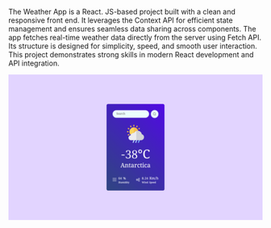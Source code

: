 The Weather App is a React. JS-based project built with a clean and responsive front end. It leverages the Context API for efficient state management and ensures seamless data sharing across components. The app fetches real-time weather data directly from the server using Fetch API. Its structure is designed for simplicity, speed, and smooth user interaction. This project demonstrates strong skills in modern React development and API integration.

![image alt](https://github.com/usmanwarisalizia/Weather-App/blob/106dfa1825cb1e4d1de4765fc9546de58078e023/Wheather%20App.png)
